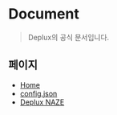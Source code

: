 # Document
 > Deplux의 공식 문서입니다.

## 페이지
 * [Home](README.MD)
 * [config.json](Config/README.MD)
 * [Deplux NAZE](NAZE/README.MD)